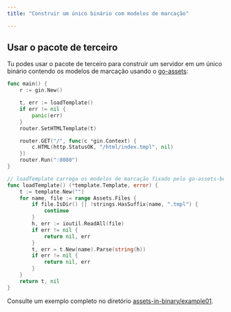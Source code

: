 ```yaml
---
title: "Construir um único binário com modelos de marcação"

---
```

## Usar o pacote de terceiro

Tu podes usar o pacote de terceiro para construir um servidor em um único binário contendo os modelos de marcação usando o [go-assets](https://github.com/jessevdk/go-assets):

```go
func main() {
	r := gin.New()

	t, err := loadTemplate()
	if err != nil {
		panic(err)
	}
	router.SetHTMLTemplate(t)

	router.GET("/", func(c *gin.Context) {
		c.HTML(http.StatusOK, "/html/index.tmpl", nil)
	})
	router.Run(":8080")
}

// loadTemplate carrega os modelos de marcação fixado pelo go-assets-builder
func loadTemplate() (*template.Template, error) {
	t := template.New("")
	for name, file := range Assets.Files {
		if file.IsDir() || !strings.HasSuffix(name, ".tmpl") {
			continue
		}
		h, err := ioutil.ReadAll(file)
		if err != nil {
			return nil, err
		}
		t, err = t.New(name).Parse(string(h))
		if err != nil {
			return nil, err
		}
	}
	return t, nil
}
```

Consulte um exemplo completo no diretório [assets-in-binary/example01](https://github.com/gin-gonic/examples/tree/master/assets-in-binary/example01).
